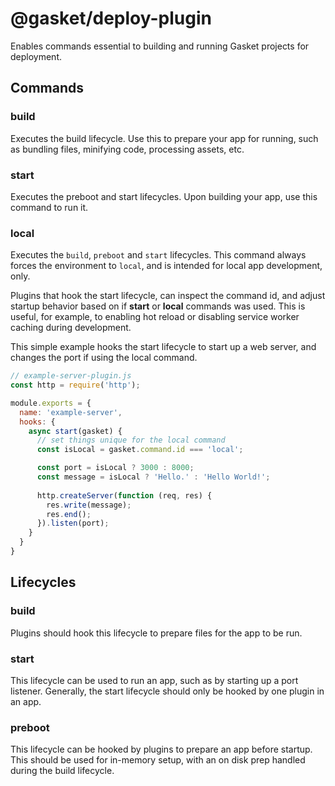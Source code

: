 # @gasket/deploy-plugin

Enables commands essential to building and running Gasket projects for
deployment.

## Commands

### build

Executes the build lifecycle. Use this to prepare your app for running, such as
bundling files, minifying code, processing assets, etc.

### start

Executes the preboot and start lifecycles. Upon building your app, use this
command to run it.

### local

Executes the `build`, `preboot` and `start` lifecycles. This command always
forces the environment to `local`, and is intended for local app development,
only.

Plugins that hook the start lifecycle, can inspect the command id, and adjust
startup behavior based on if **start** or **local** commands was used. This
is useful, for example, to enabling hot reload or disabling service worker
caching during development.

This simple example hooks the start lifecycle to start up a web server, and
changes the port if using the local command.

```js
// example-server-plugin.js
const http = require('http');

module.exports = {
  name: 'example-server',
  hooks: {
    async start(gasket) {
      // set things unique for the local command
      const isLocal = gasket.command.id === 'local';

      const port = isLocal ? 3000 : 8000;
      const message = isLocal ? 'Hello.' : 'Hello World!';
      
      http.createServer(function (req, res) {
        res.write(message);
        res.end();
      }).listen(port);
    }
  }
}
```

## Lifecycles

### build

Plugins should hook this lifecycle to prepare files for the app to be run.

### start

This lifecycle can be used to run an app, such as by starting up a port
listener. Generally, the start lifecycle should only be hooked by one plugin
in an app.

### preboot

This lifecycle can be hooked by plugins to prepare an app before startup. This
should be used for in-memory setup, with an on disk prep handled during the
build lifecycle.

